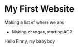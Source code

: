 # My First Website

Making a list of where we are:

* Making changes, starting ACP  

Hello Finny, my baby boy